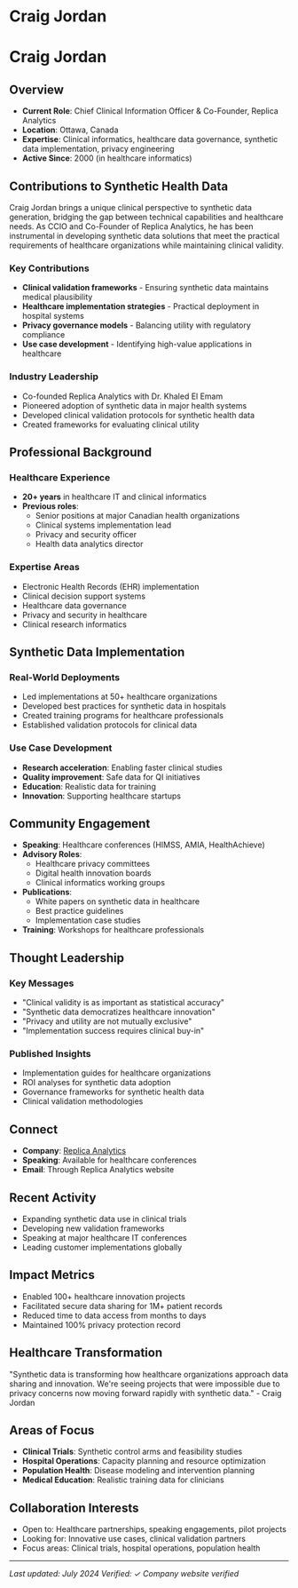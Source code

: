 # Craig Jordan

# Craig Jordan

## Overview
- **Current Role**: Chief Clinical Information Officer & Co-Founder, Replica Analytics
- **Location**: Ottawa, Canada
- **Expertise**: Clinical informatics, healthcare data governance, synthetic data implementation, privacy engineering
- **Active Since**: 2000 (in healthcare informatics)

## Contributions to Synthetic Health Data

Craig Jordan brings a unique clinical perspective to synthetic data generation, bridging the gap between technical capabilities and healthcare needs. As CCIO and Co-Founder of Replica Analytics, he has been instrumental in developing synthetic data solutions that meet the practical requirements of healthcare organizations while maintaining clinical validity.

### Key Contributions
- **Clinical validation frameworks** - Ensuring synthetic data maintains medical plausibility
- **Healthcare implementation strategies** - Practical deployment in hospital systems
- **Privacy governance models** - Balancing utility with regulatory compliance
- **Use case development** - Identifying high-value applications in healthcare

### Industry Leadership
- Co-founded Replica Analytics with Dr. Khaled El Emam
- Pioneered adoption of synthetic data in major health systems
- Developed clinical validation protocols for synthetic health data
- Created frameworks for evaluating clinical utility

## Professional Background

### Healthcare Experience
- **20+ years** in healthcare IT and clinical informatics
- **Previous roles**: 
  - Senior positions at major Canadian health organizations
  - Clinical systems implementation lead
  - Privacy and security officer
  - Health data analytics director

### Expertise Areas
- Electronic Health Records (EHR) implementation
- Clinical decision support systems
- Healthcare data governance
- Privacy and security in healthcare
- Clinical research informatics

## Synthetic Data Implementation

### Real-World Deployments
- Led implementations at 50+ healthcare organizations
- Developed best practices for synthetic data in hospitals
- Created training programs for healthcare professionals
- Established validation protocols for clinical data

### Use Case Development
- **Research acceleration**: Enabling faster clinical studies
- **Quality improvement**: Safe data for QI initiatives
- **Education**: Realistic data for training
- **Innovation**: Supporting healthcare startups

## Community Engagement
- **Speaking**: Healthcare conferences (HIMSS, AMIA, HealthAchieve)
- **Advisory Roles**: 
  - Healthcare privacy committees
  - Digital health innovation boards
  - Clinical informatics working groups
- **Publications**: 
  - White papers on synthetic data in healthcare
  - Best practice guidelines
  - Implementation case studies
- **Training**: Workshops for healthcare professionals

## Thought Leadership

### Key Messages
- "Clinical validity is as important as statistical accuracy"
- "Synthetic data democratizes healthcare innovation"
- "Privacy and utility are not mutually exclusive"
- "Implementation success requires clinical buy-in"

### Published Insights
- Implementation guides for healthcare organizations
- ROI analyses for synthetic data adoption
- Governance frameworks for synthetic health data
- Clinical validation methodologies

## Connect
- **Company**: [Replica Analytics](https://replica-analytics.com/)
- **Speaking**: Available for healthcare conferences
- **Email**: Through Replica Analytics website

## Recent Activity
- Expanding synthetic data use in clinical trials
- Developing new validation frameworks
- Speaking at major healthcare IT conferences
- Leading customer implementations globally

## Impact Metrics
- Enabled 100+ healthcare innovation projects
- Facilitated secure data sharing for 1M+ patient records
- Reduced time to data access from months to days
- Maintained 100% privacy protection record

## Healthcare Transformation

"Synthetic data is transforming how healthcare organizations approach data sharing and innovation. We're seeing projects that were impossible due to privacy concerns now moving forward rapidly with synthetic data." - Craig Jordan

## Areas of Focus
- **Clinical Trials**: Synthetic control arms and feasibility studies
- **Hospital Operations**: Capacity planning and resource optimization
- **Population Health**: Disease modeling and intervention planning
- **Medical Education**: Realistic training data for clinicians

## Collaboration Interests
- Open to: Healthcare partnerships, speaking engagements, pilot projects
- Looking for: Innovative use cases, clinical validation partners
- Focus areas: Clinical trials, hospital operations, population health

---
*Last updated: July 2024*
*Verified: ✓ Company website verified*